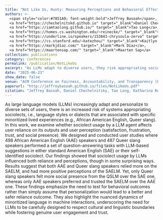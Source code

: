 ```yaml
---
title: "Not Like Us, Hunty: Measuring Perceptions and Behavioral Effects of Minoritized Anthropomorphic Cues in LLMs"
authors: >-
  <span style="color:#7851A9; font-weight:bold">Jeffrey Basoah</span>,
  <a href="https://chechelnitskd.github.io" target="_blank">Daniel Chechelnitsky</a>,
  <a href="https://iamtaolong.github.io/" target="_blank">Tao Long</a>,
  <a href="https://homes.cs.washington.edu/~reinecke/" target="_blank">Katharina Reinecke</a>,
  <a href="https://underline.io/speakers/153843-chrysoula-zerva" target="_blank">Chrysoula Zerva</a>,
  <a href="https://cs.stanford.edu/~katezhou/" target="_blank">Kaitlyn Zhou</a>,
  <a href="https://markjdiaz.com/" target="_blank">Mark Díaz</a>,
  <a href="https://maartensap.com/" target="_blank">Maarten Sap</a>
collection: publications
category: conferences
permalink: /publication/NotLikeUs
excerpt: "As LLMs adapt to diverse users, they risk appropriating sociolects…"
date: "2025-06-23"
show_date: false
venue: "ACM Conference on Fairness, Accountability, and Transparency (FAccT ’25)"
paperurl: "http://jeffreybasoah.github.io/files/NotLikeUs.pdf"
citation: "Jeffrey Basoah, Daniel Chechelnitsky, Tao Long, Katharina Reinecke, Chrysoula Zerva, Kaitlyn Zhou, Mark Díaz, and Maarten Sap. 2025. Not Like Us, Hunty: Measuring Perceptions and Behavioral Effects of Minoritized Anthropomorphic Cues in LLMs. In Proceedings of the 2025 ACM Conference on Fairness, Accountability, and Transparency (FAccT ’25). Association for Computing Machinery, New York, NY, USA, 710–745. https://doi.org/10.1145/3715275.3732045"
---
```



As large language models (LLMs) increasingly adapt and personalize to diverse sets of users, there is an increased risk of systems appropriating sociolects, i.e., language styles or dialects that are associated with specific minoritized lived experiences (e.g., African American English, Queer slang). In this work, we examine whether sociolect usage by a LLM agent affects user reliance on its outputs and user perception (satisfaction, frustration, trust, and social presence). We designed and conducted user studies where 498 African American English (AAE) speakers and 487 Queer slang speakers performed a set of question-answering tasks with LLM-based suggestions in either standard American English (SAE) or their self-identified sociolect. Our findings showed that sociolect usage by LLMs influenced both reliance and perceptions, though in some surprising ways. Results suggest that both AAE and Queer slang speakers relied more on the SAELM, and had more positive perceptions of the SAELM. Yet, only Queer slang speakers felt more social presence from the QSLM over the SAE one, whereas only AAE speakers preferred and trusted the SAELM over the AAE one. These findings emphasize the need to test for behavioral outcomes rather than simply assume that personalization would lead to a better and safer reliance outcome. They also highlight the nuanced dynamics of minoritized language in machine interactions, underscoring the need for LLMs to be carefully designed to respect cultural and linguistic boundaries while fostering genuine user engagement and trust.

<!--
<p><strong>Authors: <span style="color: #7851A9; font-weight: bold;"> Jeffrey Basoah </span>, </strong> <a href="https://chechelnitskd.github.io" target="_blank">Daniel Chechelnitsky</a>, <a href="https://iamtaolong.github.io/" target="_blank">Tao Long</a>, <a href="https://www.cs.washington.edu/people/faculty/reinecke" target="_blank">Dr. Katharina Reinecke</a>, Dr. Chrysoula Zerva, <a href="https://cs.stanford.edu/~katezhou/" target="_blank">Kaitlyn Zhou</a>, <a href="https://markjdiaz.com/" target="_blank">Dr. Mark Díaz</a>, <a href="https://maartensap.com/" target="_blank">Dr. Maarten Sap</a></p>
-->